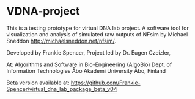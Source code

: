 # VDNA-project

This is a testing prototype for virtual DNA lab project. A software tool for visualization and analysis of simulated raw outputs of NFsim by Michael Sneddon http://michaelsneddon.net/nfsim/.  

Developed by Frankie Spencer,
Project led by Dr. Eugen Czeizler,

At: Algorithms and Software in Bio-Engineering (AlgoBio)
    Dept. of Information Technologies
    Åbo Akademi University
    Åbo, Finland

Beta version available at: https://github.com/Frankie-Spencer/virtual_dna_lab_package_beta_v04
